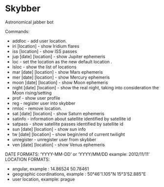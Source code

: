 Skybber
=======
Astronomical jabber bot

Commands:

- addloc <name> <longitude> <latitude> - add user location.
- iri [location] - show Iridium flares
- iss [location] - show ISS passes
- jup [date] [location] - show Jupiter ephemeris
- loc <name> - set the location as the new default location .
- lsloc - show the list of locations
- mar [date] [location] - show Mars ephemeris
- mer [date] [location] - show Mercury ephemeris
- moon [date] [location] - show Moon ephemeris
- night [date] [location] - show the real night, taking into consideration the Moon rising/setting
- prof - show user profile
- reg - register user into skybber
- rmloc <name> - remove location.
- sat [date] [location] - show Saturn ephemeris
- satinfo - information about satellite identified by satellite id
- satpass - show satellite passes identified by satellite id
- sun [date] [location] - show sun info
- tw [date] [location] - show begin/end of current twilight
- unregister - unregister user from skybber
- ven [date] [location] - show Venus ephemeris

DATE FORMATS:
‘YYYY-MM-DD’ or ‘YYYY/MM/DD example: 2012/11/11’
LOCATION FORMATS:
- angular, example : 14.86524 50.78461
- geographic coordinations, example : 50°46'1.105"N 15°3'52.885"E
- user location, example: prague 


